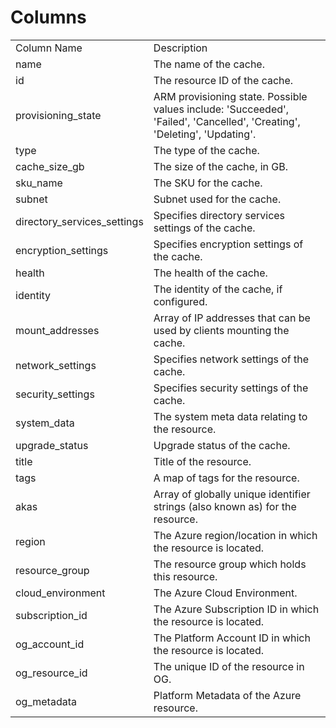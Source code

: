 # Columns  

<table>
	<tr><td>Column Name</td><td>Description</td></tr>
	<tr><td>name</td><td>The name of the cache.</td></tr>
	<tr><td>id</td><td>The resource ID of the cache.</td></tr>
	<tr><td>provisioning_state</td><td>ARM provisioning state. Possible values include: &#39;Succeeded&#39;, &#39;Failed&#39;, &#39;Cancelled&#39;, &#39;Creating&#39;, &#39;Deleting&#39;, &#39;Updating&#39;.</td></tr>
	<tr><td>type</td><td>The type of the cache.</td></tr>
	<tr><td>cache_size_gb</td><td>The size of the cache, in GB.</td></tr>
	<tr><td>sku_name</td><td>The SKU for the cache.</td></tr>
	<tr><td>subnet</td><td>Subnet used for the cache.</td></tr>
	<tr><td>directory_services_settings</td><td>Specifies directory services settings of the cache.</td></tr>
	<tr><td>encryption_settings</td><td>Specifies encryption settings of the cache.</td></tr>
	<tr><td>health</td><td>The health of the cache.</td></tr>
	<tr><td>identity</td><td>The identity of the cache, if configured.</td></tr>
	<tr><td>mount_addresses</td><td>Array of IP addresses that can be used by clients mounting the cache.</td></tr>
	<tr><td>network_settings</td><td>Specifies network settings of the cache.</td></tr>
	<tr><td>security_settings</td><td>Specifies security settings of the cache.</td></tr>
	<tr><td>system_data</td><td>The system meta data relating to the resource.</td></tr>
	<tr><td>upgrade_status</td><td>Upgrade status of the cache.</td></tr>
	<tr><td>title</td><td>Title of the resource.</td></tr>
	<tr><td>tags</td><td>A map of tags for the resource.</td></tr>
	<tr><td>akas</td><td>Array of globally unique identifier strings (also known as) for the resource.</td></tr>
	<tr><td>region</td><td>The Azure region/location in which the resource is located.</td></tr>
	<tr><td>resource_group</td><td>The resource group which holds this resource.</td></tr>
	<tr><td>cloud_environment</td><td>The Azure Cloud Environment.</td></tr>
	<tr><td>subscription_id</td><td>The Azure Subscription ID in which the resource is located.</td></tr>
	<tr><td>og_account_id</td><td>The Platform Account ID in which the resource is located.</td></tr>
	<tr><td>og_resource_id</td><td>The unique ID of the resource in OG.</td></tr>
	<tr><td>og_metadata</td><td>Platform Metadata of the Azure resource.</td></tr>
</table>